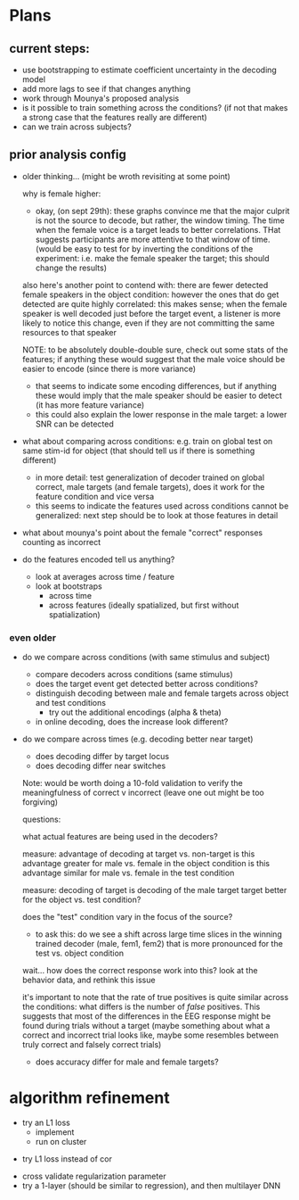 
# Plans

## current steps:

- use bootstrapping to estimate coefficient uncertainty in the decoding model
- add more lags to see if that changes anything
- work through Mounya's proposed analysis
- is it possible to train something across the conditions? (if not that makes a strong case that the features really are different)
- can we train across subjects?

## prior analysis config

- older thinking... (might be wroth revisiting at some point)

  why is female higher:
  - okay, (on sept 29th): these graphs convince me that the major culprit is not the source to decode, but rather, the window timing. The time when
  the female voice is a target leads to better correlations. THat suggests
  participants are more attentive to that window of time. (would be easy to test
  for by inverting the conditions of the experiment: i.e. make the female speaker the target; this should change the results)

  also here's another point to contend with: there are fewer detected female speakers in the object condition: however the ones that do get detected are quite highly correlated: this makes sense; when the female speaker is well decoded just before the target event, a listener is more likely to notice this change, even if they are not committing the same resources to that speaker

  NOTE: to be absolutely double-double sure, check out some stats of the features; if anything these would suggest that the male voice
  should be easier to encode (since there is more variance)
  - that seems to indicate some encoding differences, but if anything these would imply that the male speaker should be easier to detect (it has more feature variance)
  - this could also explain the lower response in the male target: 
    a lower SNR can be detected
 
- what about comparing across conditions: e.g. train on global test on 
  same stim-id for object (that should tell us if there is something different)
  - in more detail: test generalization of decoder trained on global correct,
    male targets (and female targets), does it work for the feature condition
    and vice versa
  - this seems to indicate the features used across conditions cannot
    be generalized: next step should be to look at those features in detail
  
- what about mounya's point about the female "correct" responses counting
  as incorrect

- do the features encoded tell us anything?
  - look at averages across time / feature
  - look at bootstraps
    - across time
    - across features (ideally spatialized, but first without spatialization)
 
### even older

- do we compare across conditions (with same stimulus and subject)
    - compare decoders across conditions (same stimulus)
    - does the target event get detected better across conditions?
    - distinguish decoding between male and female targets across object and test conditions
      - try out the additional encodings (alpha & theta)
    - in online decoding, does the increase look different?
- do we compare across times (e.g. decoding better near target)
  + does decoding differ by target locus
  - does decoding differ near switches

  Note: would be worth doing a 10-fold validation to verify the meaningfulness of correct v incorrect (leave one out might be too forgiving)

  questions:

  what actual features are being used in the decoders?

  measure: advantage of decoding at target vs. non-target
  is this advantage greater for male vs. female in the object condition
  is this advantage similar for male vs. female in the test condition

  measure: decoding of target
  is decoding of the male target target better for the object vs.
  test condition?

  does the "test" condition vary in the focus of the source?
    - to ask this: do we see a shift across large time slices in the winning
    trained decoder (male, fem1, fem2) that is more pronounced for
    the test vs. object condition

  wait... how does the correct response work into this?
  look at the behavior data, and rethink this issue

  it's important to note that the rate of true positives is quite
  similar across the conditions: what differs is the number of 
  *false* positives. This suggests that most of the differences in
  the EEG response might be found during trials without a target
  (maybe something about what a correct and incorrect trial looks like,
    maybe some resembles between truly correct and falsely correct trials)

  - does accuracy differ for male and female targets?

# algorithm refinement
- try an L1 loss
  + implement
  - run on cluster
+ try L1 loss instead of cor
- cross validate regularization parameter
- try a 1-layer (should be similar to regression), and then multilayer DNN
